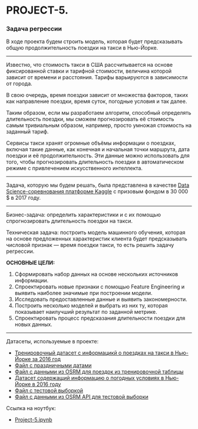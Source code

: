 # PROJECT-5.
### Задача регрессии
В ходе проекта будем строить модель, которая будет предсказывать общую продолжительность поездки на такси в Нью-Йорке.

---
Известно, что стоимость такси в США рассчитывается на основе фиксированной ставки и тарифной стоимости, величина которой зависит от времени и расстояния. Тарифы варьируются в зависимости от города.

В свою очередь, время поездки зависит от множества факторов, таких как направление поездки, время суток, погодные условия и так далее.

Таким образом, если мы разработаем алгоритм, способный определять длительность поездки, мы сможем прогнозировать её стоимость самым тривиальным образом, например, просто умножая стоимость на заданный тариф.

Сервисы такси хранят огромные объёмы информации о поездках, включая такие данные, как конечная и начальная точки маршрута, дата поездки и её продолжительность. Эти данные можно использовать для того, чтобы прогнозировать длительность поездки в автоматическом режиме с привлечением искусственного интеллекта.

---

Задача, которую мы будем решать, была представлена в качестве [Data Science-соревнования платформе Kaggle](https://www.kaggle.com/competitions/nyc-taxi-trip-duration/overview 'New York City Taxi Trip Duration') с призовым фондом в 30 000 $ в 2017 году.

---

Бизнес-задача: определить характеристики и с их помощью спрогнозировать длительность поездки на такси.

Техническая задача: построить модель машинного обучения, которая на основе предложенных характеристик клиента будет предсказывать числовой признак — время поездки такси, то есть решить задачу регрессии.

**ОСНОВНЫЕ ЦЕЛИ:**

1. Сформировать набор данных на основе нескольких источников информации.
2. Спроектировать новые признаки с помощью Feature Engineering и выявить наиболее значимые при построении модели.
3. Исследовать предоставленные данные и выявить закономерности.
4. Построить несколько моделей и выбрать из них ту, которая показывает наилучший результат по заданной метрике.
5. Спроектировать процесс предсказания длительности поездки для новых данных.

---
Датасеты, используемые в проекте:
* [Тренировочный датасет с информацикй о поездках на такси в Нью-Йорке за 2016 год](https://www.kaggle.com/competitions/nyc-taxi-trip-duration/overview 'train.csv')
* [Файл с праздничными датами](https://lms-cdn.skillfactory.ru/assets/courseware/v1/33bd8d5f6f2ba8d00e2ce66ed0a9f510/asset-v1:SkillFactory+DST-3.0+28FEB2021+type@asset+block/holiday_data.csv 'holiday_data.csv')
* [Файл с данными из OSRM для поездок из тренировочной таблицы](https://drive.google.com/file/d/1ecWjor7Tn3HP7LEAm5a0B_wrIfdcVGwR/view?usp=sharing 'osrm_data_train.csv')
* [Датасет содержащий информацию о погодных условиях в Нью-Йорке в 2016 году](https://lms-cdn.skillfactory.ru/assets/courseware/v1/0f6abf84673975634c33b0689851e8cc/asset-v1:SkillFactory+DST-3.0+28FEB2021+type@asset+block/weather_data.zip 'weather_data.csv')
* [Файл с тестовой выборкой](https://drive.google.com/file/d/1C2N2mfONpCVrH95xHJjMcueXvvh_-XYN/view?usp=sharing 'Project5_test_data.csv')
* [Файл с данными из OSRM API для тестовой выборки](https://drive.google.com/file/d/1wCoS-yOaKFhd1h7gZ84KL9UwpSvtDoIA/view?usp=sharing 'Project5_osrm_data_test.csv')


Ссылка на ноутбук:
* [Project-5.ipynb](https://github.com/Blooodniy/PROJECT-5/blob/master/Project-5.ipynb)
